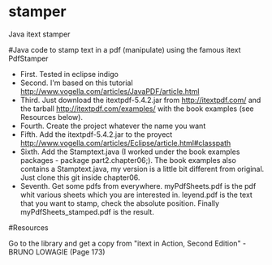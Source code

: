 stamper
=======

Java itext stamper

#Java code to stamp text in a pdf (manipulate) using the famous itext PdfStamper

- First. Tested in eclipse indigo
- Second. I'm based on this tutorial http://www.vogella.com/articles/JavaPDF/article.html
- Third. Just download the itextpdf-5.4.2.jar from http://itextpdf.com/ and the tarball http://itextpdf.com/examples/ with the book examples (see Resources below).
- Fourth. Create the project whatever the name you want 
- Fifth. Add the itextpdf-5.4.2.jar to the proyect http://www.vogella.com/articles/Eclipse/article.html#classpath
- Sixth. Add the Stamptext.java (I worked under the book examples packages - package part2.chapter06;). The book examples also contains a Stamptext.java, my version is a little bit different from original. Just clone this git inside chapter06.
- Seventh. Get some pdfs from everywhere. myPdfSheets.pdf is the pdf whit various sheets which you are interested in. leyend.pdf is the text that you want to stamp, check the absolute position. Finally myPdfSheets_stamped.pdf is the result.

#Resources

Go to the library and get a copy from "itext in Action, Second Edition" -  BRUNO LOWAGIE (Page 173)

